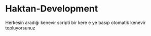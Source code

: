 # Haktan-Development
Herkesin aradığı kenevir scripti bir kere e ye basıp otomatik kenevir topluyorsunuz 
